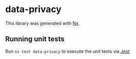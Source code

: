 # data-privacy

This library was generated with [Nx](https://nx.dev).

## Running unit tests

Run `nx test data-privacy` to execute the unit tests via [Jest](https://jestjs.io).
